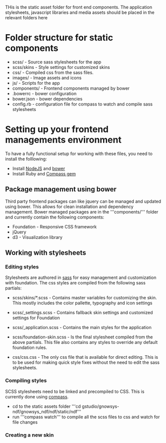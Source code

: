 THis is the static asset folder for front end components. The application stylesheets, javascript libraries and media assets should be placed in the relevant folders here

# Folder structure for static components

* scss/ - Source sass stylesheets for the app
* scss/skins - Style settings for customized skins
* css/ - Compiled css from the sass files.
* images/ - Image assets and icons
* js/ - Scripts for the app
* components/ - Frontend components managed by bower
* .bowerrc - bower configuration
* bower.json - bower dependencies
* config.rb - configuration file for compass to watch and compile sass stylesheets

# Setting up your frontend managements environment

To have a fully functional setup for working with these files, you need to install the folllowing:

* Install [NodeJS](https://github.com/joyent/node/wiki/Installing-Node.js-via-package-manager#ubuntu-mint) and [bower](http://bower.io/)
* Install Ruby and [Compass gem](http://compass-style.org/install/)

## Package management using bower

Third party frontend packages can like jquery can be managed and updated using bower. This allows for clean installation and dependency management. Bower managed packages are in the '''components/''' folder and currently contain the following components:

* Foundation - Responsive CSS framework
* jQuery
* d3 - Visualization library

## Working with stylesheets

### Editing styles

Stylesheets are authored in [sass](http://sass-lang.com/guide) for easy management and customization with foundation. The css styles are compiled from the following sass partials:

* scss/skins/*.scss - Contains master variables for customizing the skin. This mostly includes the color pallette, typography and icon settings
* scss/_settings.scss - Contains fallback skin settings and customized settings for Foundation
* scss/_application.scss - Contains the main styles for the application
* scss/foundation-skin.scss - Is the final stylesheet compiled from the above partials. This file also contains any styles to override any default foundation rules.

* css/css.css - The only css file that is available for direct editing. This is to be used for making quick style fixes without the need to edit the sass stylesheets.

### Compiling styles

SCSS stylesheets need to be linked and precompiled to CSS. This is currently done using [compass](http://compass-style.org/).

* cd to the static assets folder '''cd gstudio/gnowsys-ndf/gnowsys_ndf/ndf/static/ndf'''
* run '''compass watch''' to compile all the scss files to css and watch for file changes

### Creating a new skin


